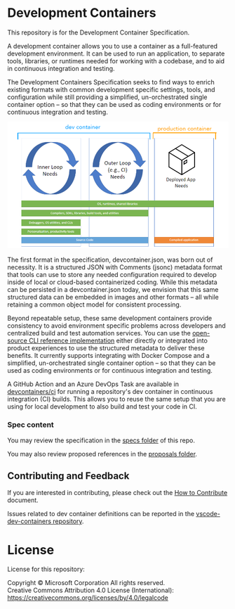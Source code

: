 # Development Containers

This repository is for the Development Container Specification.

A development container allows you to use a container as a full-featured development environment. It can be used to run an application, to separate tools, libraries, or runtimes needed for working with a codebase, and to aid in continuous integration and testing.

The Development Containers Specification seeks to find ways to enrich existing formats with common development specific settings, tools, and configuration while still providing a simplified, un-orchestrated single container option – so that they can be used as coding environments or for continuous integration and testing.

![Stages of container-based development, from development to deployment](images/dev-container-stages.png)

The first format in the specification, devcontainer.json, was born out of necessity. It is a structured JSON with Comments (jsonc) metadata format that tools can use to store any needed configuration required to develop inside of local or cloud-based containerized coding. While this metadata can be persisted in a devcontainer.json today, we envision that this same structured data can be embedded in images and other formats – all while retaining a common object model for consistent processing.

Beyond repeatable setup, these same development containers provide consistency to avoid environment specific problems across developers and centralized build and test automation services. You can use the [open-source CLI reference implementation](https://github.com/devcontainers/cli) either directly or integrated into product experiences to use the structured metadata to deliver these benefits. It currently supports integrating with Docker Compose and a simplified, un-orchestrated single container option – so that they can be used as coding environments or for continuous integration and testing.

A GitHub Action and an Azure DevOps Task are available in [devcontainers/ci](https://github.com/devcontainers/ci) for running a repository's dev container in continuous integration (CI) builds. This allows you to reuse the same setup that you are using for local development to also build and test your code in CI.

### Spec content

You may review the specification in the [specs folder](https://github.com/devcontainers/spec/tree/main/docs/specs) of this repo.

You may also review proposed references in the [proposals folder](https://github.com/devcontainers/spec/tree/main/proposals).

## Contributing and Feedback

If you are interested in contributing, please check out the [How to Contribute](contributing.md) document.

Issues related to dev container definitions can be reported in the [vscode-dev-containers repository](https://aka.ms/vscode-dev-containers).

# License

License for this repository:

Copyright © Microsoft Corporation All rights reserved.<br />
Creative Commons Attribution 4.0 License (International): https://creativecommons.org/licenses/by/4.0/legalcode
